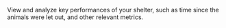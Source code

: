 View and analyze key performances of your shelter, such as time since the animals were let out, and other relevant metrics.
